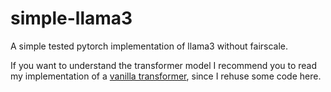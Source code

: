 # simple-llama3
A simple tested pytorch implementation of llama3 without fairscale.

If you want to understand the transformer model I recommend you to read my implementation of a [vanilla transformer](https://github.com/mr-raccoon-97/vanilla-transformer), since I rehuse some code here.
